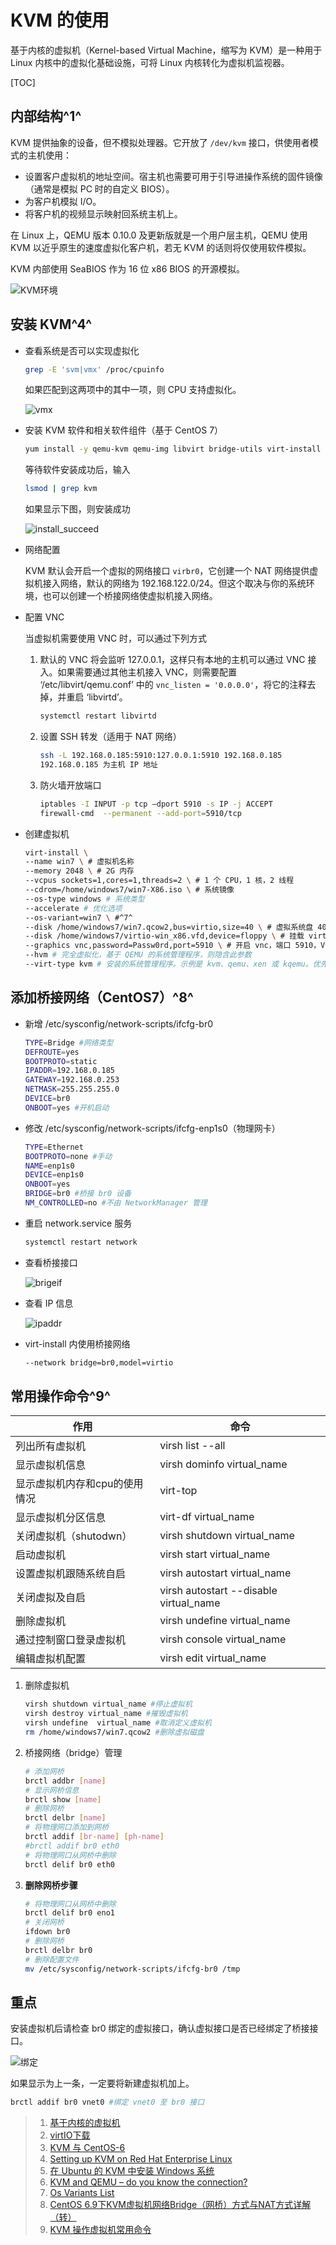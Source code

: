 # KVM 的使用

基于内核的虚拟机（Kernel-based Virtual Machine，缩写为 KVM）是一种用于 Linux 内核中的虚拟化基础设施，可将 Linux 内核转化为虚拟机监视器。

[TOC]

## 内部结构^1^

KVM 提供抽象的设备，但不模拟处理器。它开放了 `/dev/kvm` 接口，供使用者模式的主机使用：

- 设置客户虚拟机的地址空间。宿主机也需要可用于引导进操作系统的固件镜像（通常是模拟 PC 时的自定义 BIOS）。
- 为客户机模拟 I/O。
- 将客户机的视频显示映射回系统主机上。

在 Linux 上，QEMU 版本 0.10.0 及更新版就是一个用户层主机，QEMU 使用 KVM 以近乎原生的速度虚拟化客户机，若无 KVM 的话则将仅使用软件模拟。

KVM 内部使用 SeaBIOS 作为 16 位 x86 BIOS 的开源模拟。

![KVM环境](Kernel-based_Virtual_Machine_zh-CN.svg.png)

## 安装 KVM^4^

- 查看系统是否可以实现虚拟化

  ```bash
  grep -E 'svm|vmx' /proc/cpuinfo
  ```

  如果匹配到这两项中的其中一项，则 CPU 支持虚拟化。

  ![vmx](vmx.PNG)

- 安装 KVM 软件和相关软件组件（基于 CentOS 7）

  ```bash
  yum install -y qemu-kvm qemu-img libvirt bridge-utils virt-install libvirt-client libvirt-python
  ```

  等待软件安装成功后，输入

  ```bash
  lsmod | grep kvm
  ```

  如果显示下图，则安装成功

  ![install_succeed](install_succeed.PNG)

- 网络配置

   KVM 默认会开启一个虚拟的网络接口 `virbr0`，它创建一个 NAT 网络提供虚拟机接入网络，默认的网络为 192.168.122.0/24。但这个取决与你的系统环境，也可以创建一个桥接网络使虚拟机接入网络。

- 配置 VNC

  当虚拟机需要使用 VNC 时，可以通过下列方式

  1. 默认的 VNC 将会监听 127.0.0.1，这样只有本地的主机可以通过 VNC 接入。如果需要通过其他主机接入 VNC，则需要配置 ‘/etc/libvirt/qemu.conf’ 中的 `vnc_listen = '0.0.0.0'`，将它的注释去掉，并重启 ‘libvirtd’。

     ```bash
     systemctl restart libvirtd
     ```

  2. 设置 SSH 转发（适用于 NAT 网络）

     ```bash
     ssh -L 192.168.0.185:5910:127.0.0.1:5910 192.168.0.185
     192.168.0.185 为主机 IP 地址
     ```

  3. 防火墙开放端口

     ```bash
     iptables -I INPUT -p tcp –dport 5910 -s IP -j ACCEPT
     firewall-cmd  --permanent --add-port=5910/tcp
     ```

- 创建虚拟机

  ```bash
  virt-install \
  --name win7 \ # 虚拟机名称
  --memory 2048 \ # 2G 内存
  --vcpus sockets=1,cores=1,threads=2 \ # 1 个 CPU，1 核，2 线程
  --cdrom=/home/windows7/win7-X86.iso \ # 系统镜像
  --os-type windows # 系统类型
  --accelerate # 优化选项
  --os-variant=win7 \ #^7^
  --disk /home/windows7/win7.qcow2,bus=virtio,size=40 \ # 虚拟系统盘 40G
  --disk /home/windows7/virtio-win_x86.vfd,device=floppy \ # 挂载 virtio 为软盘，提供网络及磁盘驱动
  --graphics vnc,password=Passw0rd,port=5910 \ # 开启 vnc，端口 5910，VNC 密码 Passw0rd
  --hvm # 完全虚拟化，基于 QEMU 的系统管理程序，则隐含此参数
  --virt-type kvm # 安装的系统管理程序。示例是 kvm、qemu、xen 或 kqemu。优先推荐 qemu(软件+硬件虚拟)>kvm(硬件虚拟)>kqemu(软件+硬件虚拟)^6^
  ```

## 添加桥接网络（CentOS7）^8^

- 新增 /etc/sysconfig/network-scripts/ifcfg-br0

  ```bash
  TYPE=Bridge #网络类型
  DEFROUTE=yes
  BOOTPROTO=static
  IPADDR=192.168.0.185
  GATEWAY=192.168.0.253
  NETMASK=255.255.255.0
  DEVICE=br0
  ONBOOT=yes #开机启动
  ```

- 修改 /etc/sysconfig/network-scripts/ifcfg-enp1s0（物理网卡）

  ```bash
  TYPE=Ethernet
  BOOTPROTO=none #手动
  NAME=enp1s0
  DEVICE=enp1s0
  ONBOOT=yes
  BRIDGE=br0 #桥接 br0 设备
  NM_CONTROLLED=no #不由 NetworkManager 管理
  ```

- 重启 network.service 服务

  ```bash
  systemctl restart network
  ```

- 查看桥接接口

  ![brigeif](brigeif.PNG)

- 查看 IP 信息

  ![ipaddr](ipaddr.PNG)

- virt-install 内使用桥接网络

  ```bash
  --network bridge=br0,model=virtio
  ```

## 常用操作命令^9^

| 作用                          | 命令                                   |
| ----------------------------- | -------------------------------------- |
| 列出所有虚拟机                | virsh list --all                       |
| 显示虚拟机信息                | virsh dominfo virtual_name             |
| 显示虚拟机内存和cpu的使用情况 | virt-top                               |
| 显示虚拟机分区信息            | virt-df virtual_name                   |
| 关闭虚拟机（shutodwn）        | virsh shutdown virtual_name            |
| 启动虚拟机                    | virsh start virtual_name               |
| 设置虚拟机跟随系统自启        | virsh autostart virtual_name           |
| 关闭虚拟及自启                | virsh autostart --disable virtual_name |
| 删除虚拟机                    | virsh undefine virtual_name            |
| 通过控制窗口登录虚拟机        | virsh console virtual_name             |
| 编辑虚拟机配置                | virsh edit virtual_name                |

1. 删除虚拟机

   ```bash
   virsh shutdown virtual_name #停止虚拟机
   virsh destroy virtual_name #摧毁虚拟机
   virsh undefine  virtual_name #取消定义虚拟机
   rm /home/windows7/win7.qcow2 #删除虚拟磁盘
   ```

2. 桥接网络（bridge）管理

   ```bash
   # 添加网桥
   brctl addbr [name]
   # 显示网桥信息
   brctl show [name]
   # 删除网桥
   brctl delbr [name]
   # 将物理网口添加到网桥
   brctl addif [br-name] [ph-name]
   #brctl addif br0 eth0
   # 将物理网口从网桥中删除
   brctl delif br0 eth0
   ```

3. **删除网桥步骤**

   ```bash
   # 将物理网口从网桥中删除
   brctl delif br0 eno1
   # 关闭网桥
   ifdown br0
   # 删除网桥
   brctl delbr br0
   # 删除配置文件
   mv /etc/sysconfig/network-scripts/ifcfg-br0 /tmp
   ```

## 重点

安装虚拟机后请检查 br0 绑定的虚拟接口，确认虚拟接口是否已经绑定了桥接接口。

![绑定](bang.PNG)

如果显示为上一条，一定要将新建虚拟机加上。

```bash
brctl addif br0 vnet0 #绑定 vnet0 至 br0 接口
```

> 1. [基于内核的虚拟机](https://zh.wikipedia.org/zh-hans/基于内核的虚拟机)
> 2. [virtIO下载](https://docs.fedoraproject.org/en-US/quick-docs/creating-windows-virtual-machines-using-virtio-drivers/index.html)
> 3. [KVM 与 CentOS-6](https://wiki.centos.org/zh/HowTos/KVM)
> 4. [Setting up KVM on Red Hat Enterprise Linux](https://developers.redhat.com/blog/2016/08/18/setting-up-kvm-on-rhel/)
> 5. [在 Ubuntu 的 KVM 中安装 Windows 系统](https://www.jianshu.com/p/6cccc7f3e1f9)
> 6. [KVM and QEMU – do you know the connection?](https://cloudbuilder.in/blogs/2014/03/09/kvm-and-qemu/)
> 7. [Os Variants List](https://hwguo.github.io/blog/2015/09/22/os-variants-list-of-virt-install/)
> 8. [CentOS 6.9下KVM虚拟机网络Bridge（网桥）方式与NAT方式详解（转）](https://www.cnblogs.com/EasonJim/p/8367645.html)
> 9. [KVM 操作虚拟机常用命令](https://blog.csdn.net/wh211212/article/details/74908390)
